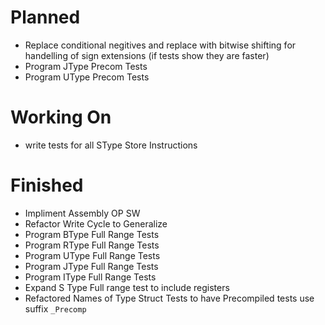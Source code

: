 # Planned
* Replace conditional negitives and replace with bitwise shifting for handelling of sign extensions (if tests show they are faster)
* Program JType Precom Tests
* Program UType Precom Tests

# Working On
* write tests for all SType Store Instructions

# Finished
* Impliment Assembly OP SW
* Refactor Write Cycle to Generalize
* Program BType Full Range Tests
* Program RType Full Range Tests
* Program UType Full Range Tests
* Program JType Full Range Tests
* Program IType Full Range Tests
* Expand S Type Full range test to include registers
* Refactored Names of Type Struct Tests to have Precompiled tests use suffix `_Precomp` 